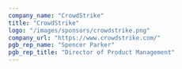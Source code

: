 ```yaml
---
company_name: "CrowdStrike"
title: "CrowdStrike"
logo: "/images/sponsors/crowdstrike.png"
company_url: "https://www.crowdstrike.com/"
pgb_rep_name: "Spencer Parker"
pgb_rep_title: "Director of Product Management"
---
```

